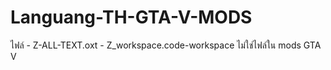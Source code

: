 # Languang-TH-GTA-V-MODS
ไฟล์ - Z-ALL-TEXT.oxt
    - Z_workspace.code-workspace
    ไม่ใช่ไฟล์ใน mods GTA V
